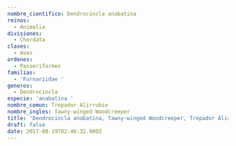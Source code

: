 ```yaml
---
nombre_cientifico: Dendrocincla anabatina
reinos:
  - Animalia
divisiones:
  - Chordata
clases:
  - Aves
ordenes:
  - Passeriformes
familias:
  - 'Furnariidae '
generos:
  - Dendrocincla
especie: 'anabatina '
nombre_comun: Trepador Alirrubio
nombre_ingles: Tawny-winged Woodcreeper
title: 'Dendrocincla anabatina, Tawny-winged Woodcreeper, Trepador Alirrubio'
draft: false
date: 2017-08-19T02:46:32.000Z
---
```


